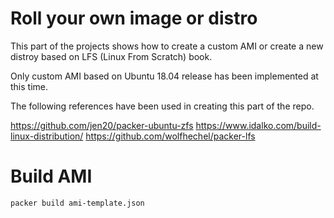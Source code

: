 # Roll your own image or distro

This part of the projects shows how to create a custom AMI or create a new distroy based on LFS (Linux From Scratch) book.

Only custom AMI based on Ubuntu 18.04 release has been implemented at this time.

The following references have been used in creating this part of the repo.

https://github.com/jen20/packer-ubuntu-zfs
https://www.idalko.com/build-linux-distribution/
https://github.com/wolfhechel/packer-lfs

# Build AMI

```
packer build ami-template.json
```
